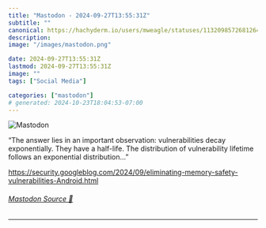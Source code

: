 ```yaml
---
title: "Mastodon - 2024-09-27T13:55:31Z"
subtitle: ""
canonical: https://hachyderm.io/users/mweagle/statuses/113209857268126494
description:
image: "/images/mastodon.png"

date: 2024-09-27T13:55:31Z
lastmod: 2024-09-27T13:55:31Z
image: ""
tags: ["Social Media"]

categories: ["mastodon"]
# generated: 2024-10-23T18:04:53-07:00
---
```

![Mastodon](/images/mastodon.png)

<p>“The answer lies in an important observation: vulnerabilities decay exponentially. They have a half-life. The distribution of vulnerability lifetime follows an exponential distribution…”</p><p><a href="https://security.googleblog.com/2024/09/eliminating-memory-safety-vulnerabilities-Android.html" target="_blank" rel="nofollow noopener noreferrer" translate="no"><span class="invisible">https://</span><span class="ellipsis">security.googleblog.com/2024/0</span><span class="invisible">9/eliminating-memory-safety-vulnerabilities-Android.html</span></a></p>


###### [Mastodon Source 🐘](https://hachyderm.io/@mweagle/113209857268126494)

___
